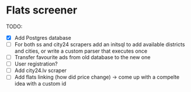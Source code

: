 # Flats screener

TODO:

- [x] Add Postgres database
- [ ] For both ss and city24 scrapers add an initsql to add available districts and cities, or write a custom parser that executes once
- [ ] Transfer favourite ads from old database to the new one
- [ ] User registration?
- [ ] Add city24.lv scraper
- [ ] Add flats linking (how did price change) -> come up with a compelte idea with a custom id
